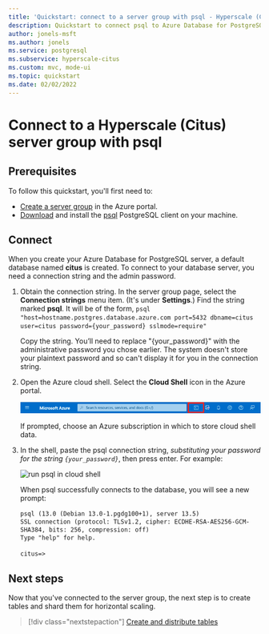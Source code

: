 ```yaml
---
title: 'Quickstart: connect to a server group with psql - Hyperscale (Citus) - Azure Database for PostgreSQL'
description: Quickstart to connect psql to Azure Database for PostgreSQL - Hyperscale (Citus).
author: jonels-msft
ms.author: jonels
ms.service: postgresql
ms.subservice: hyperscale-citus
ms.custom: mvc, mode-ui
ms.topic: quickstart
ms.date: 02/02/2022
---
```


# Connect to a Hyperscale (Citus) server group with psql

## Prerequisites

To follow this quickstart, you'll first need to:

* [Create a server group](quickstart-create-portal.md) in the Azure portal.
* [Download](https://www.postgresql.org/download/) and install the
  [psql](https://www.postgresql.org/docs/current/app-psql.html) PostgreSQL
  client on your machine.

## Connect

When you create your Azure Database for PostgreSQL server, a default database named **citus** is created. To connect to your database server, you need a connection string and the admin password.

1. Obtain the connection string. In the server group page, select the **Connection strings** menu item. (It's under **Settings**.) Find the string marked **psql**. It will be of the form, `psql "host=hostname.postgres.database.azure.com port=5432 dbname=citus user=citus password={your_password} sslmode=require"`

   Copy the string. You’ll need to replace "{your\_password}" with the administrative password you chose earlier. The system doesn't store your plaintext password and so can't display it for you in the connection string.

2. Open the Azure cloud shell. Select the **Cloud Shell** icon in the Azure portal.

   ![cloud shell icon](../media/quickstart-connect-psql/open-cloud-shell.png)

   If prompted, choose an Azure subscription in which to store cloud shell data.

3. In the shell, paste the psql connection string, *substituting your password
   for the string `{your_password}`*, then press enter. For example:

   ![run psql in cloud
   shell](../media/quickstart-connect-psql/cloud-shell-run-psql.png)

   When psql successfully connects to the database, you will see a new prompt:

   ```
   psql (13.0 (Debian 13.0-1.pgdg100+1), server 13.5)
   SSL connection (protocol: TLSv1.2, cipher: ECDHE-RSA-AES256-GCM-SHA384, bits: 256, compression: off)
   Type "help" for help.
   
   citus=>
   ```

## Next steps

Now that you've connected to the server group, the next step is to create
tables and shard them for horizontal scaling.

> [!div class="nextstepaction"]
> [Create and distribute tables](quickstart-distribute-tables.md)
